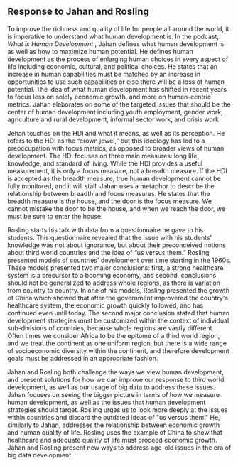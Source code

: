 ## Response to Jahan and Rosling 

To improve the richness and quality of life for people all around the world, it is imperative to understand what human development is. In the podcast, *What is Human Development* , Jahan defines what human development is as well as how to maximize human potential. He defines human development as the process of enlarging human choices in every aspect of life including economic, cultural, and political choices. He states that an increase in human capabilities must be matched by an increase in opportunities to use such capabilities or else there will be a loss of human potential. The idea of what human development has shifted in recent years to focus less on solely economic growth, and more on human-centric metrics. Jahan elaborates on some of the targeted issues that should be the center of human development including youth employment, gender work, agriculture and rural development, informal sector work, and crisis work.

Jehan touches on the HDI and what it means, as well as its perception. He refers to the HDI as the “crown jewel,” but this ideology has led to a preoccupation with focus metrics, as opposed to broader views of human development. The HDI focuses on three main measures: long life, knowledge, and standard of living. While the HDI provides a useful measurement, it is only a focus measure, not a breadth measure. If the HDI is accepted as the breadth measure, true human development cannot be fully monitored, and it will stall. Jahan uses a metaphor to describe the relationship between breadth and focus measures. He states that the breadth measure is the house, and the door is the focus measure. We cannot mistake the door to be the house, and when we reach the door, we must be sure to enter the house. 

Rosling starts his talk with data from a questionnaire he gave to his students. This questionnaire revealed that the issue with his students’ knowledge was not about ignorance, but about their preconceived notions about third world countries and the idea of “us versus them.” Rosling presented models of countries' development over time starting in the 1960s. These models presented two major conclusions: first, a strong healthcare system is a precursor to a booming economy, and second, conclusions should not be generalized to address whole regions, as there is variation from country to country. In one of his models, Rosling presented the growth of China which showed that after the government improvered the country's healthcare system, the economic growth quickly followed, and has continued even until today. The second major conclusion stated that human development strategies must be customized within the context of individual sub-divisions of countries, because whole regions are vastly different. Often times we consider Africa to be the epitome of a third world region, and we treat the continent as one uniform region, but there is a wide range of socioeconomic diversity within the continent, and therefore development goals must be addressed in an appropriate fashion. 

Jahan and Rosling both challenge the ways we view human development, and present solutions for how we can improve our response to third world development, as well as our usage of big data to address these issues. Jahan focuses on seeing the bigger picture in terms of how we measure human development, as well as the issues that human development strategies should target. Rosling urges us to look more deeply at the issues within countries and discard the outdated ideas of "us versus them." He, similarly to Jahan, addresses the relationship between economic growth and human quality of life. Rosling uses the example of China to show that healthcare and adequate quality of life must proceed economic growth. Jahan and Rosling present new ways to address age-old issues in the era of big data development. 
